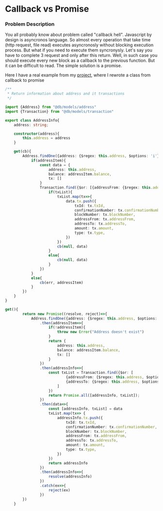 # Callback vs Promise

### Problem Description

You all probably know about problem called "callback hell". Javascript by design is asyncronos language. So almost every operation that take time
(http request, file read) executes asyncronosly without blocking execution process. But what if you need to execute them syncronysly.
Let's say you have to complete 3 request and only after this return. Well, in such case you should execute every new block as a callback
to the previous function. But it can be difficult to read. The simple solution is a promise.

Here I have a real example from my [project](https://github.com/dgaydukov/nodejs-cce-blockchain-ethereum), where I rewrote a class from
callback to promise

```typescript
/**
 * Return information about address and it transactions
 */

import {Address} from "@db/models/address"
import {Transaction} from "@db/models/transaction"

export class AddressInfo{
    address: string;

    constructor(address){
        this.address = address
    }

    get(cb){
        Address.findOne({address: {$regex: this.address, $options: 'i'}}, (err, addressItem)=>{
            if(addressItem){
                const data = {
                    address: this.address,
                    balance: addressItem.balance,
                    tx: []
                }
                Transaction.find({$or: [{addressFrom: {$regex: this.address, $options: 'i'}}, {addressTo: {$regex: this.address, $options: 'i'}}]}, (err, txList)=>{
                    if(txList){
                        txList.map(tx=>{
                            data.tx.push({
                                txId: tx.txId,
                                confirmationNumber: tx.confirmationNumber,
                                blockNumber: tx.blockNumber,
                                addressFrom: tx.addressFrom,
                                addressTo: tx.addressTo,
                                amount: tx.amount,
                                type: tx.type,
                            })
                        })
                        cb(null, data)
                    }
                    else{
                        cb(null, data)
                    }
                })
            }
            else{
                cb(err, addressItem)
            }
        })
    }
}
```


```typescript
get(){
        return new Promise((resolve, reject)=>{
            Address.findOne({address: {$regex: this.address, $options: 'i'}})
                .then(addressItem=>{
                    if(!addressItem){
                        throw new Error("Address doesn't exist")
                    }
                    return {
                        address: this.address,
                        balance: addressItem.balance,
                        tx: []
                    }
                })
                .then(addressInfo=>{
                    const txList = Transaction.find({$or: [
                            {addressFrom: {$regex: this.address, $options: 'i'}},
                            {addressTo: {$regex: this.address, $options: 'i'}}
                        ]
                    })
                    return Promise.all([addressInfo, txList]);
                })
                .then(data=>{
                    const [addressInfo, txList] = data
                    txList.map(tx=> {
                        addressInfo.tx.push({
                            txId: tx.txId,
                            confirmationNumber: tx.confirmationNumber,
                            blockNumber: tx.blockNumber,
                            addressFrom: tx.addressFrom,
                            addressTo: tx.addressTo,
                            amount: tx.amount,
                            type: tx.type,
                        })
                    })
                    return addressInfo
                })
                .then(addressInfo=>{
                    resolve(addressInfo)
                })
                .catch(ex=>{
                    reject(ex)
                })
        })
    }
```
